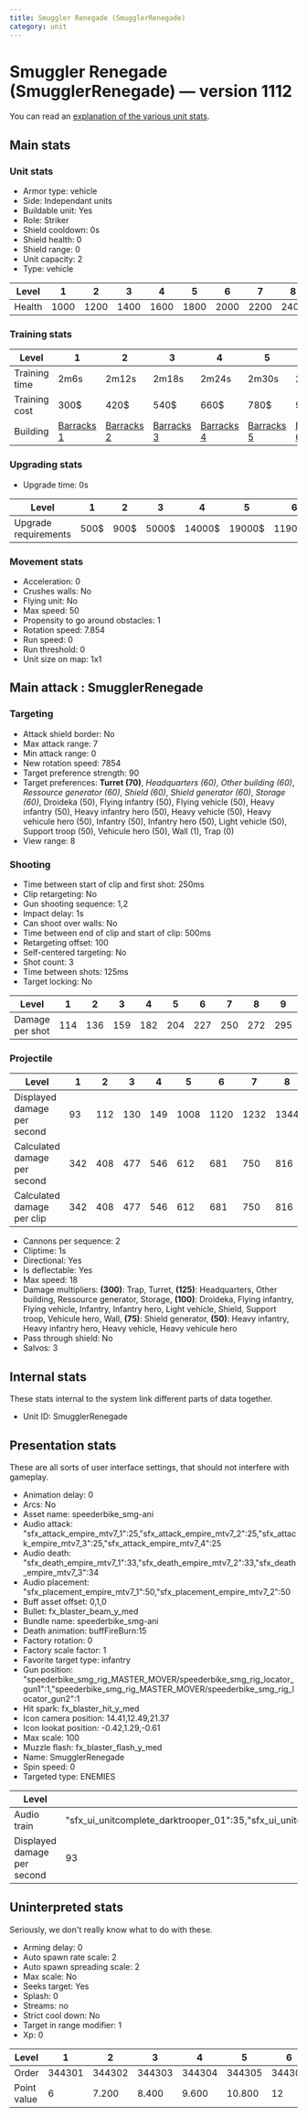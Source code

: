 ```yaml
---
title: Smuggler Renegade (SmugglerRenegade)
category: unit
---
```


# Smuggler Renegade (SmugglerRenegade) — version 1112

You can read an [explanation  of the various unit stats](unitexplained.md).

## Main stats

### Unit stats

  * Armor type: vehicle
  * Side: Independant units
  * Buildable unit: Yes
  * Role: Striker
  * Shield cooldown: 0s
  * Shield health: 0
  * Shield range: 0
  * Unit capacity: 2
  * Type: vehicle

|Level |1   |2   |3   |4   |5   |6   |7   |8   |9   |10  |
|------|----|----|----|----|----|----|----|----|----|----|
|Health|1000|1200|1400|1600|1800|2000|2200|2400|2600|3000|


### Training stats

|Level        |1                                  |2                                  |3                                  |4                                  |5                                  |6                                  |7                                  |8                                  |9                                  |10                                  |
|-------------|-----------------------------------|-----------------------------------|-----------------------------------|-----------------------------------|-----------------------------------|-----------------------------------|-----------------------------------|-----------------------------------|-----------------------------------|------------------------------------|
|Training time|2m6s                               |2m12s                              |2m18s                              |2m24s                              |2m30s                              |2m36s                              |2m42s                              |2m48s                              |2m54s                              |3m                                  |
|Training cost|300$                               |420$                               |540$                               |660$                               |780$                               |900$                               |1020$                              |1140$                              |1260$                              |1380$                               |
|Building     |[Barracks 1](smugglerBarracks.html)|[Barracks 2](smugglerBarracks.html)|[Barracks 3](smugglerBarracks.html)|[Barracks 4](smugglerBarracks.html)|[Barracks 5](smugglerBarracks.html)|[Barracks 6](smugglerBarracks.html)|[Barracks 7](smugglerBarracks.html)|[Barracks 8](smugglerBarracks.html)|[Barracks 9](smugglerBarracks.html)|[Barracks 10](smugglerBarracks.html)|


### Upgrading stats

  * Upgrade time: 0s

|Level               |1   |2   |3    |4     |5     |6      |7      |8      |9       |10      |
|--------------------|----|----|-----|------|------|-------|-------|-------|--------|--------|
|Upgrade requirements|500$|900$|5000$|14000$|19000$|119000$|186000$|363000$|1130000$|1947000$|


### Movement stats

  * Acceleration: 0
  * Crushes walls: No
  * Flying unit: No
  * Max speed: 50
  * Propensity to go around obstacles: 1
  * Rotation speed: 7.854
  * Run speed: 0
  * Run threshold: 0
  * Unit size on map: 1x1

## Main attack : SmugglerRenegade

### Targeting

  * Attack shield border: No
  * Max attack range: 7
  * Min attack range: 0
  * New rotation speed: 7854
  * Target preference strength: 90
  * Target preferences: **Turret (70)**, _Headquarters (60)_, _Other building (60)_, _Ressource generator (60)_, _Shield (60)_, _Shield generator (60)_, _Storage (60)_, Droideka (50), Flying infantry (50), Flying vehicle (50), Heavy infantry (50), Heavy infantry hero (50), Heavy vehicle (50), Heavy vehicule hero (50), Infantry (50), Infantry hero (50), Light vehicle (50), Support troop (50), Vehicule hero (50), Wall (1), Trap (0)
  * View range: 8

### Shooting

  * Time between start of clip and first shot: 250ms
  * Clip retargeting: No
  * Gun shooting sequence: 1,2
  * Impact delay: 1s
  * Can shoot over walls: No
  * Time between end of clip and start of clip: 500ms
  * Retargeting offset: 100
  * Self-centered targeting: No
  * Shot count: 3
  * Time between shots: 125ms
  * Target locking: No

|Level          |1  |2  |3  |4  |5  |6  |7  |8  |9  |10 |
|---------------|---|---|---|---|---|---|---|---|---|---|
|Damage per shot|114|136|159|182|204|227|250|272|295|340|


### Projectile

|Level                       |1  |2  |3  |4  |5   |6   |7   |8   |9   |10  |
|----------------------------|---|---|---|---|----|----|----|----|----|----|
|Displayed damage per second |93 |112|130|149|1008|1120|1232|1344|1456|1680|
|Calculated damage per second|342|408|477|546|612 |681 |750 |816 |885 |1020|
|Calculated damage per clip  |342|408|477|546|612 |681 |750 |816 |885 |1020|


  * Cannons per sequence: 2
  * Cliptime: 1s
  * Directional: Yes
  * Is deflectable: Yes
  * Max speed: 18
  * Damage multipliers: **(300)**: Trap, Turret, **(125)**: Headquarters, Other building, Ressource generator, Storage, **(100)**: Droideka, Flying infantry, Flying vehicle, Infantry, Infantry hero, Light vehicle, Shield, Support troop, Vehicule hero, Wall, **(75)**: Shield generator, **(50)**: Heavy infantry, Heavy infantry hero, Heavy vehicle, Heavy vehicule hero
  * Pass through shield: No
  * Salvos: 3

## Internal stats

These stats internal to the system link different parts of data together.

  * Unit ID: SmugglerRenegade

## Presentation stats

These are all sorts of user interface settings, that should not interfere with gameplay.

  * Animation delay: 0
  * Arcs: No
  * Asset name: speederbike_smg-ani
  * Audio attack: "sfx_attack_empire_mtv7_1":25,"sfx_attack_empire_mtv7_2":25,"sfx_attack_empire_mtv7_3":25,"sfx_attack_empire_mtv7_4":25
  * Audio death: "sfx_death_empire_mtv7_1":33,"sfx_death_empire_mtv7_2":33,"sfx_death_empire_mtv7_3":34
  * Audio placement: "sfx_placement_empire_mtv7_1":50,"sfx_placement_empire_mtv7_2":50
  * Buff asset offset: 0,1,0
  * Bullet: fx_blaster_beam_y_med
  * Bundle name: speederbike_smg-ani
  * Death animation: buffFireBurn:15
  * Factory rotation: 0
  * Factory scale factor: 1
  * Favorite target type: infantry
  * Gun position: "speederbike_smg_rig_MASTER_MOVER/speederbike_smg_rig_locator_gun1":1,"speederbike_smg_rig_MASTER_MOVER/speederbike_smg_rig_locator_gun2":1
  * Hit spark: fx_blaster_hit_y_med
  * Icon camera position: 14.41,12.49,21.37
  * Icon lookat position: -0.42,1.29,-0.61
  * Max scale: 100
  * Muzzle flash: fx_blaster_flash_y_med
  * Name: SmugglerRenegade
  * Spin speed: 0
  * Targeted type: ENEMIES

|Level                      |1                                                                                                                      |2          |3          |4          |5          |6          |7          |8          |9          |10         |
|---------------------------|-----------------------------------------------------------------------------------------------------------------------|-----------|-----------|-----------|-----------|-----------|-----------|-----------|-----------|-----------|
|Audio train                |"sfx_ui_unitcomplete_darktrooper_01":35,"sfx_ui_unitcomplete_darktrooper_02":35,"sfx_ui_unitcomplete_darktrooper_03":30|(not found)|(not found)|(not found)|(not found)|(not found)|(not found)|(not found)|(not found)|(not found)|
|Displayed damage per second|93                                                                                                                     |112        |130        |149        |1008       |1120       |1232       |1344       |1456       |1680       |


## Uninterpreted stats

Seriously, we don't really know what to do with these.

  * Arming delay: 0
  * Auto spawn rate scale: 2
  * Auto spawn spreading scale: 2
  * Max scale: No
  * Seeks target: Yes
  * Splash: 0
  * Streams: no
  * Strict cool down: No
  * Target in range modifier: 1
  * Xp: 0

|Level      |1     |2     |3     |4     |5     |6     |7     |8     |9     |10    |
|-----------|------|------|------|------|------|------|------|------|------|------|
|Order      |344301|344302|344303|344304|344305|344306|344307|344308|344309|344310|
|Point value|6     |7.200 |8.400 |9.600 |10.800|12    |13.200|14.400|15.600|18    |



